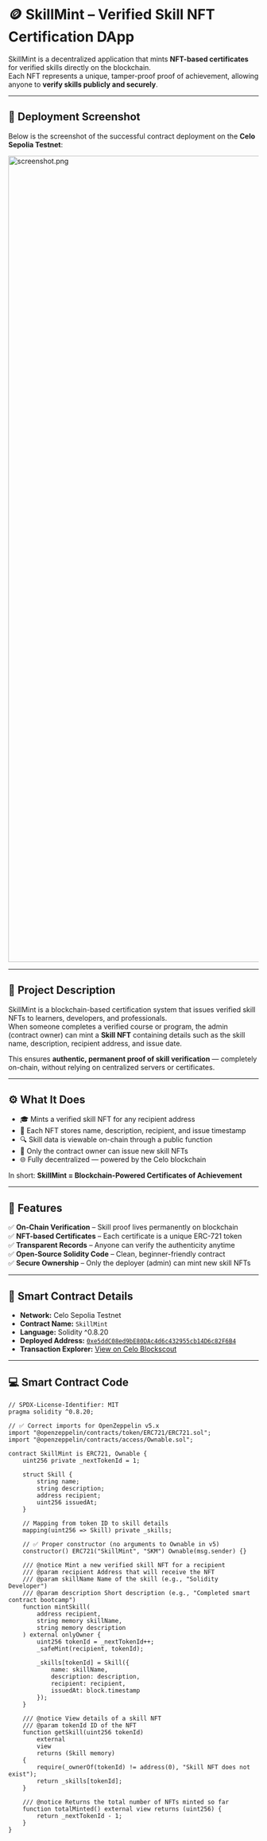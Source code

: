 # 🪙 SkillMint – Verified Skill NFT Certification DApp

SkillMint is a decentralized application that mints **NFT-based certificates** for verified skills directly on the blockchain.  
Each NFT represents a unique, tamper-proof proof of achievement, allowing anyone to **verify skills publicly and securely**.

---

## 📸 Deployment Screenshot

Below is the screenshot of the successful contract deployment on the **Celo Sepolia Testnet**:  

<img width="2880" height="1620" alt="screenshot.png" src="https://github.com/user-attachments/assets/14bbf29e-8892-4896-937e-c34e98363a9f" />


---

## 📜 Project Description

SkillMint is a blockchain-based certification system that issues verified skill NFTs to learners, developers, and professionals.  
When someone completes a verified course or program, the admin (contract owner) can mint a **Skill NFT** containing details such as the skill name, description, recipient address, and issue date.

This ensures **authentic, permanent proof of skill verification** — completely on-chain, without relying on centralized servers or certificates.

---

## ⚙️ What It Does

- 🎓 Mints a verified skill NFT for any recipient address  
- 🪪 Each NFT stores name, description, recipient, and issue timestamp  
- 🔍 Skill data is viewable on-chain through a public function  
- 👑 Only the contract owner can issue new skill NFTs  
- 🌐 Fully decentralized — powered by the Celo blockchain  

In short: **SkillMint = Blockchain-Powered Certificates of Achievement**

---

## 🌟 Features

✅ **On-Chain Verification** – Skill proof lives permanently on blockchain  
✅ **NFT-based Certificates** – Each certificate is a unique ERC-721 token  
✅ **Transparent Records** – Anyone can verify the authenticity anytime  
✅ **Open-Source Solidity Code** – Clean, beginner-friendly contract  
✅ **Secure Ownership** – Only the deployer (admin) can mint new skill NFTs  

---

## 📄 Smart Contract Details

- **Network:** Celo Sepolia Testnet  
- **Contract Name:** `SkillMint`  
- **Language:** Solidity ^0.8.20  
- **Deployed Address:** [`0xe5ddC08ed9bE80DAc4d6c432955cb14D6c82F6B4`](https://celo-sepolia.blockscout.com/address/0xe5ddC08ed9bE80DAc4d6c432955cb14D6c82F6B4)  
- **Transaction Explorer:** [View on Celo Blockscout](https://celo-sepolia.blockscout.com/address/0xe5ddC08ed9bE80DAc4d6c432955cb14D6c82F6B4)  

---

## 💻 Smart Contract Code

```solidity
// SPDX-License-Identifier: MIT
pragma solidity ^0.8.20;

// ✅ Correct imports for OpenZeppelin v5.x
import "@openzeppelin/contracts/token/ERC721/ERC721.sol";
import "@openzeppelin/contracts/access/Ownable.sol";

contract SkillMint is ERC721, Ownable {
    uint256 private _nextTokenId = 1;

    struct Skill {
        string name;
        string description;
        address recipient;
        uint256 issuedAt;
    }

    // Mapping from token ID to skill details
    mapping(uint256 => Skill) private _skills;

    // ✅ Proper constructor (no arguments to Ownable in v5)
    constructor() ERC721("SkillMint", "SKM") Ownable(msg.sender) {}

    /// @notice Mint a new verified skill NFT for a recipient
    /// @param recipient Address that will receive the NFT
    /// @param skillName Name of the skill (e.g., "Solidity Developer")
    /// @param description Short description (e.g., "Completed smart contract bootcamp")
    function mintSkill(
        address recipient,
        string memory skillName,
        string memory description
    ) external onlyOwner {
        uint256 tokenId = _nextTokenId++;
        _safeMint(recipient, tokenId);

        _skills[tokenId] = Skill({
            name: skillName,
            description: description,
            recipient: recipient,
            issuedAt: block.timestamp
        });
    }

    /// @notice View details of a skill NFT
    /// @param tokenId ID of the NFT
    function getSkill(uint256 tokenId)
        external
        view
        returns (Skill memory)
    {
        require(_ownerOf(tokenId) != address(0), "Skill NFT does not exist");
        return _skills[tokenId];
    }

    /// @notice Returns the total number of NFTs minted so far
    function totalMinted() external view returns (uint256) {
        return _nextTokenId - 1;
    }
}


